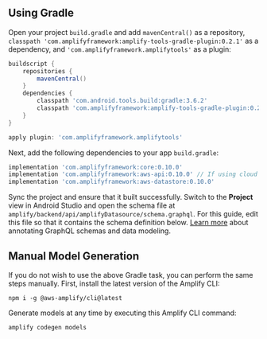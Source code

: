 ## Using Gradle

Open your project `build.gradle` and add `mavenCentral()` as a repository, `classpath 'com.amplifyframework:amplify-tools-gradle-plugin:0.2.1'` as a dependency, and `'com.amplifyframework.amplifytools'` as a plugin:

```groovy
buildscript {
    repositories {
        mavenCentral()
    }
    dependencies {
        classpath 'com.android.tools.build:gradle:3.6.2'
        classpath 'com.amplifyframework:amplify-tools-gradle-plugin:0.2.1'
    }
}

apply plugin: 'com.amplifyframework.amplifytools'
```

Next, add the following dependencies to your app `build.gradle`:

```groovy
implementation 'com.amplifyframework:core:0.10.0'
implementation 'com.amplifyframework:aws-api:0.10.0' // If using cloud sync
implementation 'com.amplifyframework:aws-datastore:0.10.0'
```

Sync the project and ensure that it built successfully. Switch to the **Project** view in Android Studio and open the schema file at `amplify/backend/api/amplifyDatasource/schema.graphql`. For this guide, edit this file so that it contains the schema definition below.  [Learn more](https://docs.amplify.aws/cli/graphql-transformer/overview) about annotating GraphQL schemas and data modeling.

## Manual Model Generation

If you do not wish to use the above Gradle task, you can perform the same steps manually. First, install the latest version of the Amplify CLI:

```
npm i -g @aws-amplify/cli@latest
```

Generate models at any time by executing this Amplify CLI command:

```
amplify codegen models
```

